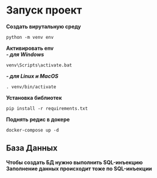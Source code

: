 # Запуск проект
**Создать вирутальную среду**   
```commandline
python -m venv env
```
**Активировать env**  
***- для Windows***
```commandline
venv\Scripts\activate.bat
```
***- для Linux и MacOS***
```commandline
. venv/bin/activate
```
**Установка библиотек**
```commandline
pip install -r requirements.txt
```
**Поднять редис в докере**
```commandline
docker-compose up -d
```
## База Данных
**Чтобы создать БД нужно выполнить SQL-инъекцию**  
**Заполнение данных происходит тоже по SQL-инъекции**
```

```
